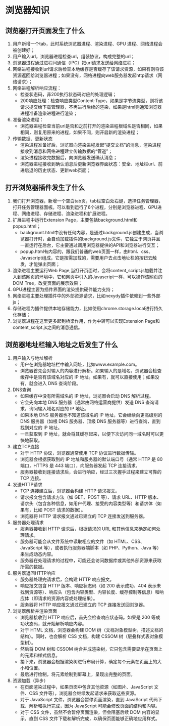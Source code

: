 # 浏览器知识


## 浏览器打开页面发生了什么

1. 用户新增一个tab，此时系统浏览器进程、渲染进程、GPU 进程、网络进程会被创建好；
2. 用户输入url，浏览器进程检查url，组装协议，构成完整的url；
3. 浏览器进程通过进程间通信（IPC）把url请求发送给网络进程；
4. 网络进程接收到url请求后检查本地缓存是否缓存了该请求资源，如果有则将该资源返回给浏览器进程；如果没有，网络进程向web服务器发起http请求（网络请求）；
5. 网络进程解析响应流程：
    - 检查状态码，非200执行状态码对应的处理逻辑；
    - 200响应处理：检查响应类型Content-Type，如果是字节流类型，则将该请求提交给下载管理器，不再进行后续的渲染，如果是html则通知浏览器进程准备渲染进程进行渲染；
6. 准备渲染进程：
    - 浏览器进程检查当前url是否和之前打开的渲染进程根域名是否相同，如果相同，则复用原来的进程，如果不同，则开启新的渲染进程；
7. 传输数据、更新状态
    - 渲染进程准备好后，浏览器向渲染进程发起“提交文档”的消息，渲染进程接收到消息和网络进程建立传输数据的“管道”；
    - 渲染进程接收完数据后，向浏览器发送确认消息；
    - 浏览器进程接收到确认消息后更新浏览器界面状态：安全、地址栏url、前进后退的历史状态、更新web页面；

## 打开浏览器插件发生了什么

1. 我们打开浏览器，新增一个空白tab页，tab栏空白处右键，选择任务管理器，打开任务管理器面板。可以看到运行了6个进程，分别是浏览器进程、GPU进程、网络进程、存储进程、渲染进程和扩展进程。
2. 扩展进程中运行Extension Page，主要包括background.html和popup.html；
    - backgrount.html中没有任何内容，是通过background.js创建生成，当浏览器打开时，会自动加载插件的background.js文件，它独立于网页并且一直运行在后台，它主要通过调用浏览器提供的API和浏览器进行交互；
    - popup.html有内容的，跟我们普通的web页面一样，由html、css、Javascript组成，它是按需加载的，需要用户去点击地址栏的按钮去触发，才能弹出页面；
3. 渲染进程主要运行Web Page,当打开页面时，会将content_script.js加载并注入到该网页的环境中，它和网页中引入的Javascript一样，可以操作该网页的DOM Tree，改变页面的展示效果；
4. GPU进程主要为插件界面的渲染提供硬件能力支持；
5. 网络进程主要处理插件中的外部资源请求，比如nexydy插件依赖到一些外部js；
6. 存储进程为插件提供本地存储能力，比如使用chrome.storage.local进行持久化存储；
7. 浏览器进程在这里更多起到桥梁作用，作为中转可以实现Extension Page和content_script.js之间的消息通信。

## 浏览器地址栏输入地址之后发生了什么

1. 用户输入与地址解析
    - 用户在浏览器地址栏中输入网址，比如www.example.com。
    - 浏览器首先会对输入的内容进行解析。如果输入的是域名，浏览器会检查缓存中是否有该域名对应的 IP 地址。如果有，就可以直接使用；如果没有，就会进入 DNS 查询阶段。
2. DNS查询
    - 如果缓存中没有所需域名的 IP 地址，浏览器会启动 DNS 解析过程。
    - 它会先向本地 DNS 服务器（通常由网络运营商提供）发送 DNS 查询请求，询问输入域名对应的 IP 地址。
    - 如果本地 DNS 服务器也不知道该域名的 IP 地址，它会继续向更高级别的 DNS 服务器（如根 DNS 服务器、顶级 DNS 服务器等）进行查询，直到找到对应的 IP 地址。
    - 一旦获取到 IP 地址，就会将其缓存起来，以便下次访问同一域名时可以更快地获取。
3. 建立TCP连接
    - 对于 HTTP 协议，浏览器通常使用 TCP 协议进行数据传输。
    - 浏览器会根据获取到的 IP 地址和服务器的默认端口号（通常 HTTP 是 80 端口，HTTPS 是 443 端口），向服务器发起 TCP 连接请求。
    - 服务器接收到连接请求后，会进行响应，经过三次握手过程来建立可靠的 TCP 连接。
4. 发送HTTP请求
    - TCP 连接建立后，浏览器会构建 HTTP 请求报文。
    - 请求报文包含请求方法（如 GET、POST 等）、请求 URL、HTTP 版本、请求头（包含各种信息，如用户代理、接受的内容类型等）和请求体（如果有，比如 POST 请求的数据）。
    - 浏览器将 HTTP 请求报文通过已建立的 TCP 连接发送到服务器。
5. 服务器处理请求
    - 服务器接收到 HTTP 请求后，根据请求的 URL 和其他信息来确定如何处理请求。
    - 服务器可能会从文件系统中读取相应的文件（如 HTML、CSS、JavaScript 等），或者执行服务器端脚本（如 PHP、Python、Java 等）来生成动态内容。
    - 服务器在处理请求的过程中，可能还会访问数据库或其他外部资源来获取所需的数据。
6. 服务器返回HTTP响应
    - 服务器处理完请求后，会构建 HTTP 响应报文。
    - 响应报文包含 HTTP 版本、响应状态码（如 200 表示成功、404 表示未找到资源等）、响应头（包含内容类型、内容长度、缓存控制等信息）和响应体（即请求的资源内容或处理结果）。
    - 服务器将 HTTP 响应报文通过已建立的 TCP 连接发送回浏览器。
7. 浏览器解析并渲染页面
    - 浏览器接收到 HTTP 响应后，首先会检查响应状态码。如果是 200 等成功状态码，就开始解析响应内容。
    - 对于 HTML 文档，浏览器会构建 DOM 树（文档对象模型树，描述文档的结构）。同时，也会解析 CSS 文档，构建 CSSOM 树（层叠样式表对象模型树）。
    - 然后将 DOM 树和 CSSOM 树合并成渲染树，它只包含需要显示在页面上的元素和样式信息。
    - 接下来，浏览器会根据渲染树进行布局计算，确定每个元素在页面上的大小和位置。
    - 最后进行绘制，将元素绘制到屏幕上，呈现出完整的页面。
8. 资源加载（异步）
    - 在页面渲染过程中，如果页面中包含其他资源（如图片、JavaScript 文件、CSS 文件等），浏览器会继续发起请求来获取这些资源。
    - 对于 JavaScript 文件，浏览器会暂停页面渲染，直到 JavaScript 代码下载、解析和执行完成，因为 JavaScript 可能会修改页面的结构和内容。
    - 对于 CSS 文件，虽然不会暂停页面渲染，但会阻塞后续 DOM 内容的显示，直到 CSS 文件下载和解析完成，以确保页面能够正确地应用样式。